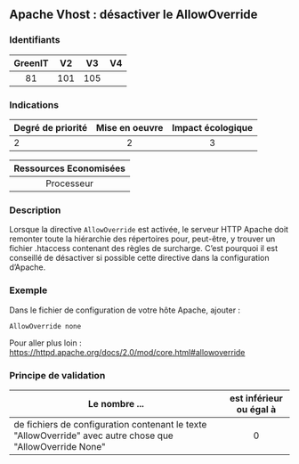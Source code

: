 ## Apache Vhost : désactiver le AllowOverride

### Identifiants

| GreenIT |  V2  |  V3  |  V4  |
|:-------:|:----:|:----:|:----:|
|  81    | 101  | 105  |      |

### Indications

| Degré de priorité |      Mise en oeuvre       |  Impact écologique    |
|-------------------|:-------------------------:|:---------------------:|
| 2 | 2 | 3 |

|Ressources Economisées                                      |
|:----------------------------------------------------------:|
|  Processeur  |

### Description

Lorsque la directive `AllowOverride` est activée, le serveur HTTP Apache doit remonter toute la hiérarchie des répertoires pour,
peut-être, y trouver un fichier .htaccess contenant des règles de surcharge. 
C’est pourquoi il est conseillé de désactiver si possible cette directive dans la configuration d’Apache.

### Exemple

Dans le fichier de configuration de votre hôte Apache, ajouter :
```apacheconf
AllowOverride none
```

Pour aller plus loin :
https://httpd.apache.org/docs/2.0/mod/core.html#allowoverride

### Principe de validation

| Le nombre ...     | est inférieur ou égal à   |  
|-------------------|:-------------------------:|
|  de fichiers de configuration contenant le texte "AllowOverride" avec autre chose que "AllowOverride None" | 0  |
